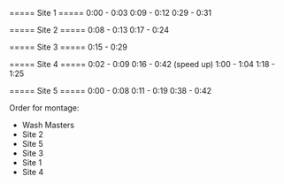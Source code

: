 
===== Site 1 =====
0:00 - 0:03
0:09 - 0:12
0:29 - 0:31

===== Site 2 =====
0:08 - 0:13
0:17 - 0:24

===== Site 3 =====
0:15 - 0:29

===== Site 4 =====
0:02 - 0:09
0:16 - 0:42 (speed up)
1:00 - 1:04
1:18 - 1:25

===== Site 5 =====
0:00 - 0:08
0:11 - 0:19
0:38 - 0:42

Order for montage:
  - Wash Masters
  - Site 2
  - Site 5
  - Site 3
  - Site 1
  - Site 4
